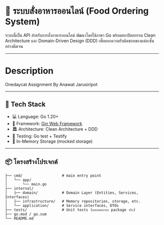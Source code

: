 # 🍱 ระบบสั่งอาหารออนไลน์ (Food Ordering System)

ระบบนี้เป็น API สำหรับการสั่งอาหารออนไลน์ พัฒนาโดยใช้ภาษา Go พร้อมสถาปัตยกรรม Clean Architecture และ Domain-Driven Design (DDD) เพื่อแยกความรับผิดชอบของแต่ละชั้นอย่างชัดเจน

---

# Description

Onedaycat Assignment By Anawat Jarusiripot

---

## 🔧 Tech Stack

- 💻 Language: Go 1.20+
- 🧩 Framework: [Gin Web Framework](https://github.com/gin-gonic/gin)
- 🏛️ Architecture: Clean Architecture + DDD
- 🧪 Testing: Go test + Testify
- 💾 In-Memory Storage (mocked storage)

---

## 📦 โครงสร้างโปรเจกต์

```plaintext
├── cmd/                  # main entry point
│   └── app/
│       └── main.go
├── internal/
│   ├── domain/           # Domain Layer (Entities, Services, Interfaces)
│   ├── infrastructure/   # Memory repositories, storage, etc.
│   └── application/      # Service interfaces, DTOs
├── tests/                # Unit tests (แยกออกจาก package จริง)
├── go.mod / go.sum
└── README.md
```
